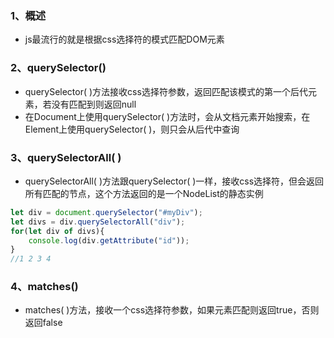 ### 1、概述
+ js最流行的就是根据css选择符的模式匹配DOM元素
### 2、querySelector()
+ querySelector( )方法接收css选择符参数，返回匹配该模式的第一个后代元素，若没有匹配到则返回null
+ 在Document上使用querySelector( )方法时，会从文档元素开始搜索，在Element上使用querySelector( )，则只会从后代中查询
### 3、querySelectorAll( )
+ querySelectorAll( )方法跟querySelector( )一样，接收css选择符，但会返回所有匹配的节点，这个方法返回的是一个NodeList的静态实例
```js
let div = document.querySelector("#myDiv");
let divs = div.querySelectorAll("div");
for(let div of divs){
	console.log(div.getAttribute("id"));
}
//1 2 3 4
```
### 4、matches()
+ matches( )方法，接收一个css选择符参数，如果元素匹配则返回true，否则返回false

